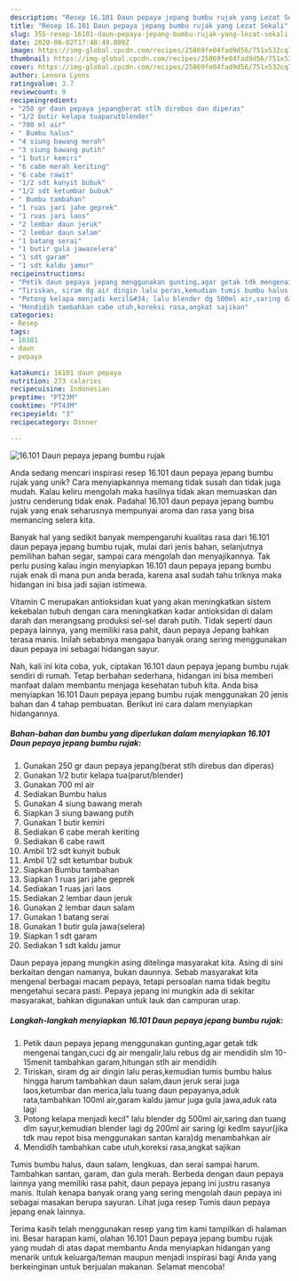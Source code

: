 ```yaml
---
description: "Resep 16.101 Daun pepaya jepang bumbu rujak yang Lezat Sekali"
title: "Resep 16.101 Daun pepaya jepang bumbu rujak yang Lezat Sekali"
slug: 355-resep-16101-daun-pepaya-jepang-bumbu-rujak-yang-lezat-sekali
date: 2020-06-02T17:48:49.800Z
image: https://img-global.cpcdn.com/recipes/25869fe04fad9d56/751x532cq70/16101-daun-pepaya-jepang-bumbu-rujak-foto-resep-utama.jpg
thumbnail: https://img-global.cpcdn.com/recipes/25869fe04fad9d56/751x532cq70/16101-daun-pepaya-jepang-bumbu-rujak-foto-resep-utama.jpg
cover: https://img-global.cpcdn.com/recipes/25869fe04fad9d56/751x532cq70/16101-daun-pepaya-jepang-bumbu-rujak-foto-resep-utama.jpg
author: Lenora Lyons
ratingvalue: 3.7
reviewcount: 9
recipeingredient:
- "250 gr daun pepaya jepangberat stlh direbus dan diperas"
- "1/2 butir kelapa tuaparutblender"
- "700 ml air"
- " Bumbu halus"
- "4 siung bawang merah"
- "3 siung bawang putih"
- "1 butir kemiri"
- "6 cabe merah keriting"
- "6 cabe rawit"
- "1/2 sdt kunyit bubuk"
- "1/2 sdt ketumbar bubuk"
- " Bumbu tambahan"
- "1 ruas jari jahe geprek"
- "1 ruas jari laos"
- "2 lembar daun jeruk"
- "2 lembar daun salam"
- "1 batang serai"
- "1 butir gula jawaselera"
- "1 sdt garam"
- "1 sdt kaldu jamur"
recipeinstructions:
- "Petik daun pepaya jepang menggunakan gunting,agar getak tdk mengenai tangan,cuci dg air mengalir,lalu rebus dg air mendidih slm 10-15menit tambahkan garam,hitungan stlh air mendidih"
- "Tiriskan, siram dg air dingin lalu peras,kemudian tumis bumbu halus hingga harum tambahkan daun salam,daun jeruk serai juga laos,ketumbar dan merica,lalu tuang daun pepayanya,aduk rata,tambahkan 100ml air,garam kaldu jamur juga gula jawa,aduk rata lagi"
- "Potong kelapa menjadi kecil&#34; lalu blender dg 500ml air,saring dan tuang dlm sayur,kemudian blender lagi dg 200ml air saring lgi kedlm sayur(jika tdk mau repot bisa menggunakan santan kara)dg menambahkan air"
- "Mendidih tambahkan cabe utuh,koreksi rasa,angkat sajikan"
categories:
- Resep
tags:
- 16101
- daun
- pepaya

katakunci: 16101 daun pepaya 
nutrition: 273 calories
recipecuisine: Indonesian
preptime: "PT23M"
cooktime: "PT43M"
recipeyield: "3"
recipecategory: Dinner

---
```



![16.101 Daun pepaya jepang bumbu rujak](https://img-global.cpcdn.com/recipes/25869fe04fad9d56/751x532cq70/16101-daun-pepaya-jepang-bumbu-rujak-foto-resep-utama.jpg)

Anda sedang mencari inspirasi resep 16.101 daun pepaya jepang bumbu rujak yang unik? Cara menyiapkannya memang tidak susah dan tidak juga mudah. Kalau keliru mengolah maka hasilnya tidak akan memuaskan dan justru cenderung tidak enak. Padahal 16.101 daun pepaya jepang bumbu rujak yang enak seharusnya mempunyai aroma dan rasa yang bisa memancing selera kita.

Banyak hal yang sedikit banyak mempengaruhi kualitas rasa dari 16.101 daun pepaya jepang bumbu rujak, mulai dari jenis bahan, selanjutnya pemilihan bahan segar, sampai cara mengolah dan menyajikannya. Tak perlu pusing kalau ingin menyiapkan 16.101 daun pepaya jepang bumbu rujak enak di mana pun anda berada, karena asal sudah tahu triknya maka hidangan ini bisa jadi sajian istimewa.

Vitamin C merupakan antioksidan kuat yang akan meningkatkan sistem kekebalan tubuh dengan cara meningkatkan kadar antioksidan di dalam darah dan merangsang produksi sel-sel darah putih. Tidak seperti daun pepaya lainnya, yang memiliki rasa pahit, daun pepaya Jepang bahkan terasa manis. Inilah sebabnya mengapa banyak orang sering menggunakan daun pepaya ini sebagai hidangan sayur.


Nah, kali ini kita coba, yuk, ciptakan 16.101 daun pepaya jepang bumbu rujak sendiri di rumah. Tetap berbahan sederhana, hidangan ini bisa memberi manfaat dalam membantu menjaga kesehatan tubuh kita. Anda bisa menyiapkan 16.101 Daun pepaya jepang bumbu rujak menggunakan 20 jenis bahan dan 4 tahap pembuatan. Berikut ini cara dalam menyiapkan hidangannya.

<!--inarticleads1-->

##### Bahan-bahan dan bumbu yang diperlukan dalam menyiapkan 16.101 Daun pepaya jepang bumbu rujak:

1. Gunakan 250 gr daun pepaya jepang(berat stlh direbus dan diperas)
1. Gunakan 1/2 butir kelapa tua(parut/blender)
1. Gunakan 700 ml air
1. Sediakan  Bumbu halus
1. Gunakan 4 siung bawang merah
1. Siapkan 3 siung bawang putih
1. Gunakan 1 butir kemiri
1. Sediakan 6 cabe merah keriting
1. Sediakan 6 cabe rawit
1. Ambil 1/2 sdt kunyit bubuk
1. Ambil 1/2 sdt ketumbar bubuk
1. Siapkan  Bumbu tambahan
1. Siapkan 1 ruas jari jahe geprek
1. Sediakan 1 ruas jari laos
1. Sediakan 2 lembar daun jeruk
1. Gunakan 2 lembar daun salam
1. Gunakan 1 batang serai
1. Gunakan 1 butir gula jawa(selera)
1. Siapkan 1 sdt garam
1. Sediakan 1 sdt kaldu jamur


Daun pepaya jepang mungkin asing ditelinga masyarakat kita. Asing di sini berkaitan dengan namanya, bukan daunnya. Sebab masyarakat kita mengenal berbagai macam pepaya, tetapi persoalan nama tidak begitu mengetahui secara pasti. Pepaya jepang ini mungkin ada di sekitar masyarakat, bahkan digunakan untuk lauk dan campuran urap. 

<!--inarticleads2-->

##### Langkah-langkah menyiapkan 16.101 Daun pepaya jepang bumbu rujak:

1. Petik daun pepaya jepang menggunakan gunting,agar getak tdk mengenai tangan,cuci dg air mengalir,lalu rebus dg air mendidih slm 10-15menit tambahkan garam,hitungan stlh air mendidih
1. Tiriskan, siram dg air dingin lalu peras,kemudian tumis bumbu halus hingga harum tambahkan daun salam,daun jeruk serai juga laos,ketumbar dan merica,lalu tuang daun pepayanya,aduk rata,tambahkan 100ml air,garam kaldu jamur juga gula jawa,aduk rata lagi
1. Potong kelapa menjadi kecil&#34; lalu blender dg 500ml air,saring dan tuang dlm sayur,kemudian blender lagi dg 200ml air saring lgi kedlm sayur(jika tdk mau repot bisa menggunakan santan kara)dg menambahkan air
1. Mendidih tambahkan cabe utuh,koreksi rasa,angkat sajikan


Tumis bumbu halus, daun salam, lengkuas, dan serai sampai harum. Tambahkan santan, garam, dan gula merah. Berbeda dengan daun pepaya lainnya yang memiliki rasa pahit, daun pepaya jepang ini justru rasanya manis. Itulah kenapa banyak orang yang sering mengolah daun pepaya ini sebagai masakan berupa sayuran. Lihat juga resep Tumis daun pepaya jepang enak lainnya. 

Terima kasih telah menggunakan resep yang tim kami tampilkan di halaman ini. Besar harapan kami, olahan 16.101 Daun pepaya jepang bumbu rujak yang mudah di atas dapat membantu Anda menyiapkan hidangan yang menarik untuk keluarga/teman maupun menjadi inspirasi bagi Anda yang berkeinginan untuk berjualan makanan. Selamat mencoba!
